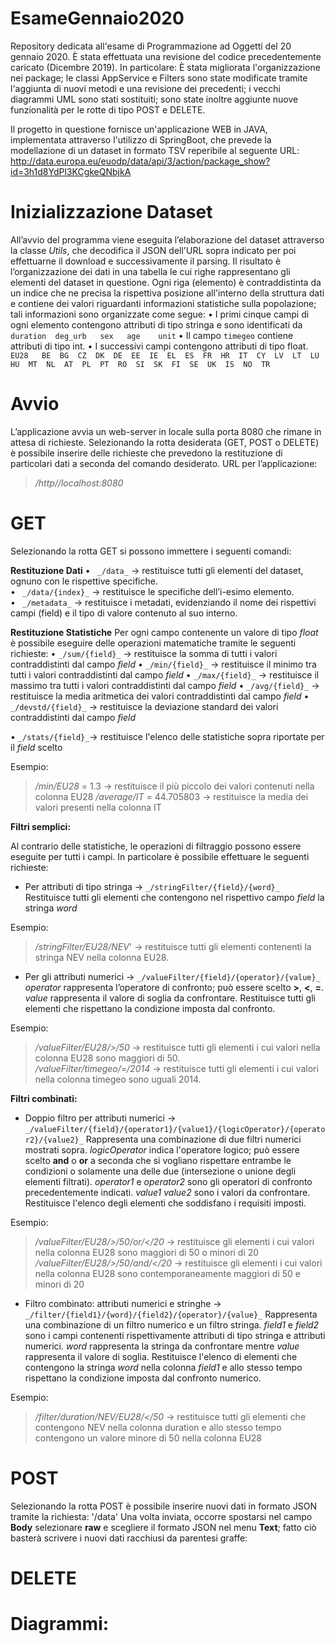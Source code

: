 # EsameGennaio2020
Repository dedicata all'esame di Programmazione ad Oggetti del 20 gennaio 2020.
È stata effettuata una revisione del codice precedentemente caricato (Dicembre 2019). In particolare:
È stata migliorata l'organizzazione nei package; le classi AppService e Filters sono state modificate tramite l'aggiunta di nuovi metodi e una revisione dei precedenti; i vecchi diagrammi UML sono stati sostituiti; sono state inoltre aggiunte nuove funzionalità per le rotte di tipo POST e DELETE.

Il progetto in questione fornisce un'applicazione WEB in JAVA, implementata attraverso l'utilizzo di SpringBoot, che prevede la modellazione di un dataset in formato TSV reperibile al seguente URL: http://data.europa.eu/euodp/data/api/3/action/package_show?id=3h1d8YdPl3KCgkeQNbjkA

# Inizializzazione Dataset
All’avvio del programma viene eseguita l’elaborazione del dataset attraverso la classe _Utils_, che decodifica il JSON dell'URL sopra indicato per poi effettuarne il download e successivamente il parsing.
Il risultato è l’organizzazione dei dati in una tabella le cui righe rappresentano gli elementi del dataset in questione.
Ogni riga (elemento) è contraddistinta da un indice che ne precisa la rispettiva posizione all'interno della struttura dati e contiene dei valori riguardanti informazioni statistiche sulla popolazione; tali informazioni sono organizzate come segue:
• I primi cinque campi di ogni elemento contengono attributi di tipo stringa e sono identificati da
`duration  deg_urb   sex   age    unit`
• Il campo `timegeo` contiene attributi di tipo int.
• I successivi campi contengono attributi di tipo float.
`EU28 	BE 	BG 	CZ 	DK 	DE 	EE 	IE 	EL 	ES 	FR 	HR 	IT 	CY 	LV 	LT 	LU 	HU 	MT 	NL 	AT 	PL 	PT 	RO 	SI 	SK 	FI 	SE 	UK 	IS 	NO 	TR` 

# Avvio
L’applicazione avvia un web-server in locale sulla porta 8080 che rimane in attesa di richieste.
Selezionando la rotta desiderata (GET, POST o DELETE) è possibile inserire delle richieste che prevedono la restituzione di particolari dati a seconda del comando desiderato.
URL per l’applicazione:
> _/http//localhost:8080_

# GET
Selezionando la rotta GET si possono immettere i seguenti comandi:

**Restituzione Dati**
•	` _/data_` -> restituisce tutti gli elementi del dataset, ognuno con le rispettive specifiche.  
•	` _/data/{index}_` -> restituisce le specifiche dell’i-esimo elemento.  
• `	_/metadata_` -> restituisce i metadati, evidenziando il nome dei rispettivi campi (field) e il tipo di valore contenuto al suo interno.

**Restituzione Statistiche**
Per ogni campo contenente un valore di tipo _float_ è possibile eseguire delle operazioni matematiche tramite le seguenti richieste:
•	`_/sum/{field}_` -> restituisce la somma di tutti i valori contraddistinti dal campo _field_
• `_/min/{field}_` -> restituisce il minimo tra tutti i valori contraddistinti dal campo _field_
• `_/max/{field}_` -> restituisce il massimo tra tutti i valori contraddistinti dal campo _field_
• `_/avg/{field}_` -> restituisce la media aritmetica dei valori contraddistinti dal campo _field_
• `_/devstd/{field}_` -> restituisce la deviazione standard dei valori contraddistinti dal campo _field_

• `_/stats/{field}_`-> restituisce l'elenco delle statistiche sopra riportate per il _field_ scelto

Esempio:
>_/min/EU28_ = 1.3 -> restituisce il più piccolo dei valori contenuti nella colonna EU28
> _/average/IT_ = 44.705803 -> restituisce la media dei valori presenti nella colonna IT



**Filtri semplici:**

Al contrario delle statistiche, le operazioni di filtraggio possono essere eseguite per tutti i campi. In particolare è possibile effettuare le seguenti richieste:
- Per attributi di tipo stringa -> `_/stringFilter/{field}/{word}_`
Restituisce tutti gli elementi che contengono nel rispettivo campo _field_ la stringa _word_

Esempio:
> _/stringFilter/EU28/NEV_' -> restituisce tutti gli elementi contenenti la stringa NEV nella colonna EU28.  

- Per gli attributi numerici -> `_/valueFilter/{field}/{operator}/{value}_`
_operator_ rappresenta l’operatore di confronto; può essere scelto **>**, **<**, **=**.
_value_ rappresenta il valore di soglia da confrontare.
Restituisce tutti gli elementi che rispettano la condizione imposta dal confronto.

Esempio:
> _/valueFilter/EU28/>/50_ -> restituisce tutti gli elementi i cui valori nella colonna EU28 sono maggiori di 50.  
> _/valueFilter/timegeo/=/2014_ -> restituisce tutti gli elementi i cui valori nella colonna timegeo sono uguali 2014.

**Filtri combinati:**

-	Doppio filtro per attributi numerici -> `_/valueFilter/{field}/{operator1}/{value1}/{logicOperator}/{operator2}/{value2}_`
Rappresenta una combinazione di due filtri numerici mostrati sopra.
_logicOperator_ indica l'operatore logico; può essere scelto **and** o **or** a seconda che si vogliano rispettare entrambe le condizioni o solamente una delle due (intersezione o unione degli elementi filtrati).
_operator1_ e _operator2_ sono gli operatori di confronto precedentemente indicati.
_value1_ _value2_ sono i valori da confrontare.
Restituisce l'elenco degli elementi che soddisfano i requisiti imposti.

Esempio:
> _/valueFilter/EU28/>/50/or/</20_ -> restituisce gli elementi i cui valori nella colonna EU28 sono maggiori di 50 o minori di 20
> _/valueFilter/EU28/>/50/and/</20_ -> restituisce gli elementi i cui valori nella colonna EU28 sono contemporaneamente maggiori di 50 e minori di 20

-	Filtro combinato: attributi  numerici e stringhe -> `_/filter/{field1}/{word}/{field2}/{operator}/{value}_`
Rappresenta una combinazione di un filtro numerico e un filtro stringa.
_field1_ e _field2_ sono i campi contenenti rispettivamente attributi di tipo stringa e attributi numerici.
_word_ rappresenta la stringa da confrontare mentre _value_ rappresenta il valore di soglia.
Restituisce l'elenco di elementi che contengono la stringa _word_ nella colonna _field1_ e allo stesso tempo rispettano la condizione imposta dal confronto numerico.

Esempio:
> _/filter/duration/NEV/EU28/</50_ -> restituisce tutti gli elementi che contengono NEV nella colonna duration e allo stesso tempo contengono un valore minore di 50 nella colonna EU28

# POST
Selezionando la rotta POST è possibile inserire nuovi dati in formato JSON tramite la richiesta: '/data'
Una volta inviata, occorre spostarsi nel campo **Body** selezionare **raw** e scegliere il formato JSON nel menu **Text**; fatto ciò basterà scrivere i nuovi dati racchiusi da parentesi graffe:

# DELETE

# Diagrammi:
